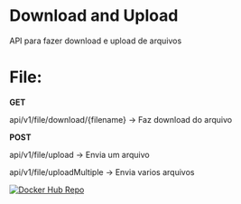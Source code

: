 # Download and Upload

API para fazer download e upload de arquivos

# File:

<b>GET</b>

api/v1/file/download/{filename} -> Faz download do arquivo

<b>POST</b>

api/v1/file/upload -> Envia um arquivo

api/v1/file/uploadMultiple -> Envia varios arquivos


[![Docker Hub Repo](https://img.shields.io/docker/pulls/okevinraupp/desafio-everymind.svg)](https://hub.docker.com/repository/docker/okevinraupp/desafio-everymind)
